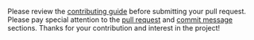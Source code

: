 Please review the [contributing guide](https://github.com/joshuaulrich/xts/wiki/Contributing-Guide) before submitting your pull request. Please pay special attention to the [pull request](https://github.com/joshuaulrich/xts/wiki/Contributing-Guide#want-to-submit-a-pull-request) and [commit message](https://github.com/joshuaulrich/xts/wiki/Contributing-Guide#commit-messages) sections. Thanks for your contribution and interest in the project!
